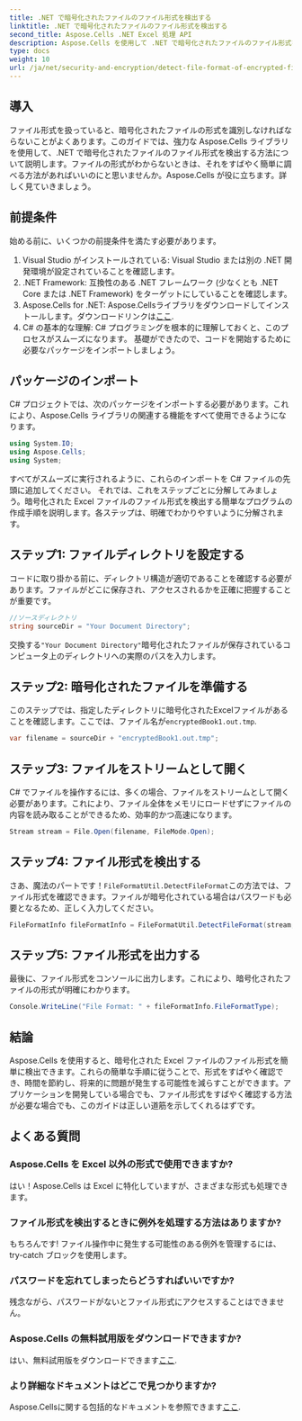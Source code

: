 ```yaml
---
title: .NET で暗号化されたファイルのファイル形式を検出する
linktitle: .NET で暗号化されたファイルのファイル形式を検出する
second_title: Aspose.Cells .NET Excel 処理 API
description: Aspose.Cells を使用して .NET で暗号化されたファイルのファイル形式を効率的に検出する方法を学びます。開発者向けのわかりやすいガイドです。
type: docs
weight: 10
url: /ja/net/security-and-encryption/detect-file-format-of-encrypted-files/
---
```

## 導入
ファイル形式を扱っていると、暗号化されたファイルの形式を識別しなければならないことがよくあります。このガイドでは、強力な Aspose.Cells ライブラリを使用して、.NET で暗号化されたファイルのファイル形式を検出する方法について説明します。ファイルの形式がわからないときは、それをすばやく簡単に調べる方法があればいいのにと思いませんか。Aspose.Cells が役に立ちます。詳しく見ていきましょう。
## 前提条件
始める前に、いくつかの前提条件を満たす必要があります。
1. Visual Studio がインストールされている: Visual Studio または別の .NET 開発環境が設定されていることを確認します。
2. .NET Framework: 互換性のある .NET フレームワーク (少なくとも .NET Core または .NET Framework) をターゲットにしていることを確認します。
3. Aspose.Cells for .NET: Aspose.Cellsライブラリをダウンロードしてインストールします。ダウンロードリンクは[ここ](https://releases.aspose.com/cells/net/).
4. C# の基本的な理解: C# プログラミングを根本的に理解しておくと、このプロセスがスムーズになります。
基礎ができたので、コードを開始するために必要なパッケージをインポートしましょう。
## パッケージのインポート
C# プロジェクトでは、次のパッケージをインポートする必要があります。これにより、Aspose.Cells ライブラリの関連する機能をすべて使用できるようになります。
```csharp
using System.IO;
using Aspose.Cells;
using System;
```
すべてがスムーズに実行されるように、これらのインポートを C# ファイルの先頭に追加してください。
それでは、これをステップごとに分解してみましょう。暗号化された Excel ファイルのファイル形式を検出する簡単なプログラムの作成手順を説明します。各ステップは、明確でわかりやすいように分解されます。
## ステップ1: ファイルディレクトリを設定する

コードに取り掛かる前に、ディレクトリ構造が適切であることを確認する必要があります。ファイルがどこに保存され、アクセスされるかを正確に把握することが重要です。

```csharp
//ソースディレクトリ
string sourceDir = "Your Document Directory";
```
交換する`"Your Document Directory"`暗号化されたファイルが保存されているコンピュータ上のディレクトリへの実際のパスを入力します。
## ステップ2: 暗号化されたファイルを準備する

このステップでは、指定したディレクトリに暗号化されたExcelファイルがあることを確認します。ここでは、ファイル名が`encryptedBook1.out.tmp`.

```csharp
var filename = sourceDir + "encryptedBook1.out.tmp";
```
## ステップ3: ファイルをストリームとして開く 

C# でファイルを操作するには、多くの場合、ファイルをストリームとして開く必要があります。これにより、ファイル全体をメモリにロードせずにファイルの内容を読み取ることができるため、効率的かつ高速になります。

```csharp
Stream stream = File.Open(filename, FileMode.Open);
```
## ステップ4: ファイル形式を検出する

さあ、魔法のパートです！`FileFormatUtil.DetectFileFormat`この方法では、ファイル形式を確認できます。ファイルが暗号化されている場合はパスワードも必要となるため、正しく入力してください。

```csharp
FileFormatInfo fileFormatInfo = FileFormatUtil.DetectFileFormat(stream, "1234"); //パスワードは1234です
```
## ステップ5: ファイル形式を出力する

最後に、ファイル形式をコンソールに出力します。これにより、暗号化されたファイルの形式が明確にわかります。

```csharp
Console.WriteLine("File Format: " + fileFormatInfo.FileFormatType);
```

## 結論
Aspose.Cells を使用すると、暗号化された Excel ファイルのファイル形式を簡単に検出できます。これらの簡単な手順に従うことで、形式をすばやく確認でき、時間を節約し、将来的に問題が発生する可能性を減らすことができます。アプリケーションを開発している場合でも、ファイル形式をすばやく確認する方法が必要な場合でも、このガイドは正しい道筋を示してくれるはずです。
## よくある質問
### Aspose.Cells を Excel 以外の形式で使用できますか?
はい！Aspose.Cells は Excel に特化していますが、さまざまな形式も処理できます。
### ファイル形式を検出するときに例外を処理する方法はありますか?
もちろんです! ファイル操作中に発生する可能性のある例外を管理するには、try-catch ブロックを使用します。
### パスワードを忘れてしまったらどうすればいいですか?
残念ながら、パスワードがないとファイル形式にアクセスすることはできません。
### Aspose.Cells の無料試用版をダウンロードできますか?
はい、無料試用版をダウンロードできます[ここ](https://releases.aspose.com/).
### より詳細なドキュメントはどこで見つかりますか?
 Aspose.Cellsに関する包括的なドキュメントを参照できます[ここ](https://reference.aspose.com/cells/net/).